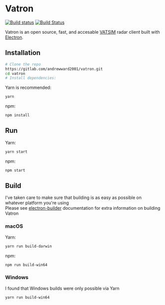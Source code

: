 # Vatron
[![Build status](https://ci.appveyor.com/api/projects/status/d1c359iufk1vi1sq?svg=true)](https://ci.appveyor.com/project/andrewward2001/vatron)
[![Build Status](https://travis-ci.org/andrewward2001/vatron.svg?branch=master)](https://travis-ci.org/andrewward2001/vatron)

Vatron is an open source, fast, and accesable [VATSIM](https://www.vatsim.net/) radar client built with [Electron](https://electron.atom.io/).

## Installation  
```bash
# Clone the repo
https://gitlab.com/andrewward2001/vatron.git
cd vatron
# Install dependencies:
```

Yarn is recommended:  
```bash
yarn
```  
npm:  
```bash
npm install
```

## Run
Yarn:  
```bash
yarn start
```  
npm:  
```bash
npm start
```

## Build
I've taken care to make sure that building is as easy as possible on whatever platform you're using  
Please see [electron-builder](https://www.electron.build/) documentation for extra information on building Vatron

### macOS
Yarn:  
```bash
yarn run build-darwin
```  
npm:  
```bash
npm run build-win64
```

### Windows
I found that Windows builds were only possible via Yarn  
```bash
yarn run build-win64
```
